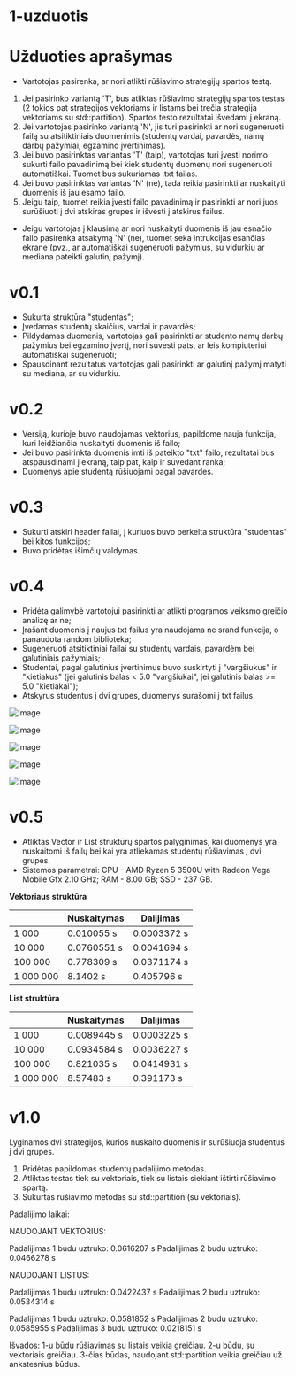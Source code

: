 # 1-uzduotis
# Užduoties aprašymas
- Vartotojas pasirenka, ar nori atlikti rūšiavimo strategijų spartos testą.
1. Jei pasirinko variantą 'T', bus atliktas rūšiavimo strategijų spartos testas (2 tokios pat strategijos vektoriams ir listams bei trečia strategija vektoriams su std::partition). Spartos testo rezultatai išvedami į ekraną.
2. Jei vartotojas pasirinko variantą 'N', jis turi pasirinkti ar nori sugeneruoti failą su atsitiktiniais duomenimis (studentų vardai, pavardės, namų darbų pažymiai, egzamino įvertinimas).
3. Jei buvo pasirinktas variantas 'T' (taip), vartotojas turi įvesti norimo sukurti failo pavadinimą bei kiek studentų duomenų nori sugeneruoti automatiškai. Tuomet bus sukuriamas .txt failas. 
4. Jei buvo pasirinktas variantas 'N' (ne), tada reikia pasirinkti ar nuskaityti duomenis iš jau esamo failo.
5. Jeigu taip, tuomet reikia įvesti failo pavadinimą ir pasirinkti ar nori juos surūšiuoti į dvi atskiras grupes ir išvesti į atskirus failus.

- Jeigu vartotojas į klausimą ar nori nuskaityti duomenis iš jau esnačio failo pasirenka atsakymą 'N' (ne), tuomet seka intrukcijas esančias ekrane (pvz., ar automatiškai sugeneruoti pažymius, su vidurkiu ar mediana pateikti galutinį pažymį).
     


# v0.1
- Sukurta struktūra "studentas";
- Įvedamas studentų skaičius, vardai ir pavardės;
- Pildydamas duomenis, vartotojas gali pasirinkti ar studento namų darbų pažymius bei egzamino įvertį, nori suvesti pats, ar leis kompiuteriui automatiškai sugeneruoti;
- Spausdinant rezultatus vartotojas gali pasirinkti ar galutinį pažymį matyti su mediana, ar su vidurkiu.

# v0.2
- Versiją, kurioje buvo naudojamas vektorius, papildome nauja funkcija, kuri leidžiančia nuskaityti duomenis iš failo;
- Jei buvo pasirinkta duomenis imti iš pateikto "txt" failo, rezultatai bus atspausdinami į ekraną, taip pat, kaip ir suvedant ranka;
- Duomenys apie studentą rūšiuojami pagal pavardes.

# v0.3
- Sukurti atskiri header failai, į kuriuos buvo perkelta struktūra "studentas" bei kitos funkcijos;
- Buvo pridėtas išimčių valdymas.

# v0.4
- Pridėta galimybė vartotojui pasirinkti ar atlikti programos veiksmo greičio analizę ar ne;
- Įrašant duomenis į naujus txt failus yra naudojama ne srand funkcija, o panaudota random biblioteka;
- Sugeneruoti atsitiktiniai failai su studentų vardais, pavardėm bei galutiniais pažymiais;
- Studentai, pagal galutinius įvertinimus buvo suskirtyti į "vargšiukus" ir "kietiakus" (jei galutinis balas < 5.0 "vargšiukai", jei galutinis balas >= 5.0 "kietiakai");
- Atskyrus studentus į dvi grupes, duomenys surašomi į txt failus.

![image](https://user-images.githubusercontent.com/90153125/139930341-c12f808c-d563-4ed9-9f8c-61300b7468f7.png)

![image](https://user-images.githubusercontent.com/90153125/139930472-9ee5fc3e-5941-429a-931b-bc25d407b99a.png)

![image](https://user-images.githubusercontent.com/90153125/139930620-f837a891-36db-454f-9d26-e3861882eed6.png)

![image](https://user-images.githubusercontent.com/90153125/139931186-651b7203-65c1-4555-9299-5afeeb6a1be1.png)

![image](https://user-images.githubusercontent.com/90153125/139939070-a586deaa-52e7-43af-b574-4d9da995b6d7.png)

# v0.5
- Atliktas Vector ir List struktūrų spartos palyginimas, kai duomenys yra nuskaitomi iš failų bei kai yra atliekamas studentų rūšiavimas į dvi grupes.
- Sistemos parametrai: CPU - AMD Ryzen 5 3500U with Radeon Vega Mobile Gfx 2.10 GHz; RAM - 8.00 GB; SSD - 237 GB.

**Vektoriaus struktūra**

|               | Nuskaitymas   | Dalijimas     |
| ------------- | ------------- | ------------- |
| 1 000         | 0.010055 s    | 0.0003372 s   |
| 10 000        | 0.0760551 s   | 0.0041694 s   |
| 100 000       | 0.778309 s    | 0.0371174 s   |
| 1 000 000     | 8.1402 s      | 0.405796 s    |


**List struktūra**

|               | Nuskaitymas   | Dalijimas     |
| ------------- | ------------- | ------------- |
| 1 000         | 0.0089445 s   | 0.0003225 s   |
| 10 000        | 0.0934584 s   | 0.0036227 s   |
| 100 000       | 0.821035 s    | 0.0414931 s   |
| 1 000 000     | 8.57483 s     | 0.391173 s    |


# v1.0

Lyginamos dvi strategijos, kurios nuskaito duomenis ir surūšiuoja studentus į dvi grupes.

1. Pridėtas papildomas studentų padalijimo metodas.
2. Atliktas testas tiek su vektoriais, tiek su listais siekiant ištirti rūšiavimo spartą.
3. Sukurtas rūšiavimo metodas su std::partition (su vektoriais).

Padalijimo laikai:

NAUDOJANT VEKTORIUS:

Padalijimas 1 budu uztruko: 0.0616207 s
Padalijimas 2 budu uztruko: 0.0466278 s

NAUDOJANT LISTUS:

Padalijimas 1 budu uztruko: 0.0422437 s
Padalijimas 2 budu uztruko: 0.0534314 s

Padalijimas 1 budu uztruko: 0.0581852 s
Padalijimas 2 budu uztruko: 0.0585955 s
Padalijimas 3 budu uztruko: 0.0218151 s

Išvados: 1-u būdu rūšiavimas su listais veikia greičiau. 2-u būdu, su vektoriais greičiau. 3-čias būdas, naudojant std::partition veikia greičiau už ankstesnius būdus.


